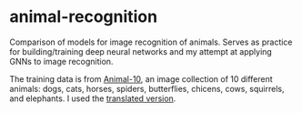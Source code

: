 # animal-recognition
Comparison of models for image recognition of animals. Serves as practice for building/training deep neural networks and my attempt at applying GNNs to image recognition.


The training data is  from [Animal-10](https://www.kaggle.com/alessiocorrado99/animals10), an image collection of 10 different animals: dogs, cats, horses, spiders, butterflies, chicens, cows, squirrels, and elephants. I used the [translated version](https://www.kaggle.com/viratkothari/animal10).
